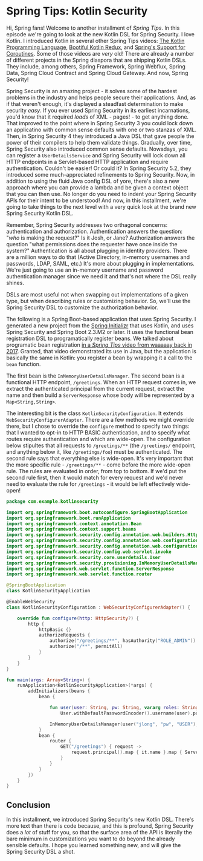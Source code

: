 # Spring Tips: Kotlin Security

Hi, Spring fans! Welcome to another installment of _Spring Tips_. In this episode we're going to look at the new Kotlin DSL for Spring Security. I love Kotlin. I introduced Kotlin in several other Spring Tips videos: [The Kotlin Programming Language](https://spring.io/blog/2016/10/19/spring-tips-the-kotlin-programming-language), [Bootiful Kotlin Redux](https://spring.io/blog/2017/11/08/spring-tips-bootiful-kotlin-redux), and [Spring's Support for Coroutines](https://spring.io/blog/2019/06/12/spring-tips-spring-s-support-for-kotlin-coroutines). Some of those videos are _very_ old! There are already a number of different projects in the Spring diaspora that are shipping Kotlin DSLs. They include, among others, Spring Framework, Spring Webflux, Spring Data, Spring Cloud Contract and Spring Cloud Gateway. And now, Spring Security!  

Spring Security is an amazing project - it solves some of the hardest problems in the industry and helps people secure their applications. And, as if that weren't enough, it's displayed a steadfast determination to make security _easy_. If you ever used Spring Security in its earliest incarnations, you'd know that it required _loads_ of XML - pages! - to get anything done. That improved to the point where in Spring Security 3 you could lock down an applicatino with common sense defaults with one or two stanzas of XML. Then, in Spring Security 4 they introduced a Java DSL that gave people the power of their compilers to help them validate things. Gradually, over time, Spring Security also introduced common sense defaults. Nowadays, you can register a `UserDetailsService` and Spring Security will lock down all HTTP endpoints in a Servlet-based HTTP application and require authentication. Couldn't be easier! Or could it? In Spring Security 5.2, they introduced some much-appreciated refinements to Spring Security. Now, in addition to using the fluid Java config DSL of yore, there's also a new approach where you can provide a lambda and be given a context object that you can then use. No longer do you need to indent your Spring Security APIs for their intent to be understood! And now, in this installment, we're going to take things to the next level with a very quick look at the brand new Spring Security Kotlin DSL. 

Remember, Spring Security addresses two orthagonal concerns: authentication and authorization. Authentication answers the question: "_who_ is making the request?" Is it Josh, or Jane? Authorization answers the question "what permissions does the requester have once inside the system?" Authentication is all about plugging in identity providers. There are a million ways to do that (Active Directory, in-memory usernames and passwords, LDAP, SAML, etc.) It's more about plugging in implementations. We're just going to use an in-memory username and password authentication manager since we need it and that's not where the DSL really shines. 

DSLs are most useful not when swapping out implementations of a given type, but when describing rules or customizing behavior. So, we'll use the Spring Security DSL to customize the authorization behavior. 

The following is a Spring Boot-based application that uses Spring Security. I generated a new project from the [Spring Initializr](http://start.Spring.io) that uses Kotlin, and uses Spring Security and Spring Boot 2.3.M2 or later. It uses the functional bean registration DSL to programatically register beans. We talked about programatic bean registration [in a _Spring Tips_ video from waaaaay back in 2017](https://spring.io/blog/2017/03/01/spring-tips-programmatic-bean-registration-in-spring-framework-5). Granted, that video demonstrated its use in Java, but the application is basically the same in Kotlin: you register a bean by wrapping it a call to the `bean` function. 

The first bean is the `InMemoryUserDetailsManager`. The second bean is a functional HTTP endpoint, `/greetings`. When an HTTP request comes in, we extract the authenticated principal from the current request, extract the name and then build a `ServerResponse` whose body will be represented by a `Map<String,String>`. 

The interesting bit is the class `KotlinSecurityConfiguration`. It extends `WebSecurityConfigurerAdapter`. There are a few methods we might override there, but I chose to override the `configure` method to specify two things: that I wanted to opt-in to HTTP BASIC authentication, and to specify what routes require authentication and which are wide-open. The configuration below stipultes that all requests to `/greetings/**` (the `/greetings/` endpoint, and anything below it, like `/greetings/foo`) must be authenticated. The second rule says that everything else is wide-open. It's very important that the more specific rule - `/greetings/**` - come before the more wide-open rule. The rules are evaluated in order, from top to bottom. If we'd put the second rule first, then it would match for every request and we'd never need to evaluate the rule for `/greetings` - it would be left effectively wide-open! 

```kotlin
package com.example.kotlinsecurity

import org.springframework.boot.autoconfigure.SpringBootApplication
import org.springframework.boot.runApplication
import org.springframework.context.annotation.Bean
import org.springframework.context.support.beans
import org.springframework.security.config.annotation.web.builders.HttpSecurity
import org.springframework.security.config.annotation.web.configuration.EnableWebSecurity
import org.springframework.security.config.annotation.web.configuration.WebSecurityConfigurerAdapter
import org.springframework.security.config.web.servlet.invoke
import org.springframework.security.core.userdetails.User
import org.springframework.security.provisioning.InMemoryUserDetailsManager
import org.springframework.web.servlet.function.ServerResponse
import org.springframework.web.servlet.function.router

@SpringBootApplication
class KotlinSecurityApplication

@EnableWebSecurity
class KotlinSecurityConfiguration : WebSecurityConfigurerAdapter() {

	override fun configure(http: HttpSecurity?) {
		http {
			httpBasic {}
			authorizeRequests {
				authorize("/greetings/**", hasAuthority("ROLE_ADMIN"))
				authorize("/**", permitAll)
			}
		}
	}
}

fun main(args: Array<String>) {
	runApplication<KotlinSecurityApplication>(*args) {
		addInitializers(beans {
			bean {

				fun user(user: String, pw: String, vararg roles: String) =
                    User.withDefaultPasswordEncoder().username(user).password(pw).roles(*roles).build()

				InMemoryUserDetailsManager(user("jlong", "pw", "USER"), user("rwinch", "pw1", "USER", "ADMIN"))
			}
			bean {
				router {
					GET("/greetings") { request ->
						request.principal().map { it.name }.map { ServerResponse.ok().body(mapOf("greeting" to "Hello, $it")) }.orElseGet { ServerResponse.badRequest().build() }
					}
				}
			}
		})
	}
}
```

## Conclusion 

In this installment, we introduced Spring Security's new Kotlin DSL. There's more text than there is code because, and this is profound, Spring Security does a _lot_ of stuff for you, so that the surface area of the API is literally the bare minimum in customizations you want to do beyond the already sensible defaults. I hope you learned something new, and will give the Spring Security DSL a shot. 